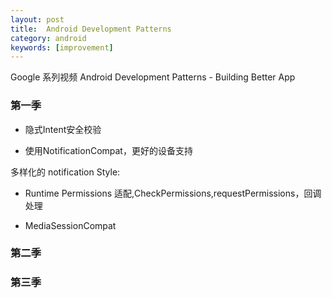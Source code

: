 ```yaml
---
layout: post
title:  Android Development Patterns
category: android
keywords: [improvement]
---
```


Google 系列视频 Android Development Patterns - Building Better App

### 第一季

*   隐式Intent安全校验

*   使用NotificationCompat，更好的设备支持

多样化的 notification Style:

*  Runtime Permissions 适配,CheckPermissions,requestPermissions，回调处理

*  MediaSessionCompat


### 第二季





###  第三季
